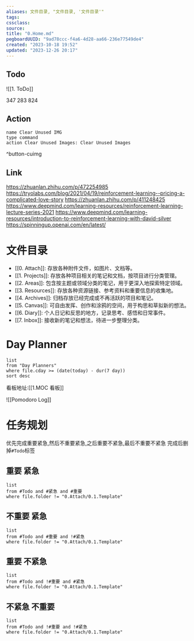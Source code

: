 ```yaml
---
aliases: 文件目录, "文件目录, '文件目录'"
tags: 
cssclass:
source:
title: "0.Home.md"
pegboardUUID: "9ad78ccc-f4a6-4d28-aa66-236e77549de4"
created: "2023-10-18 19:52"
updated: "2023-12-26 20:17"
---
```


## Todo
![[1. ToDo]]

347 283 824
## Action

```button
name Clear Unused IMG
type command
action Clear Unused Images: Clear Unused Images
```

^button-cuimg

## Link
https://zhuanlan.zhihu.com/p/472254985
https://tryolabs.com/blog/2021/04/19/reinforcement-learning--pricing-a-complicated-love-story
https://zhuanlan.zhihu.com/p/411248425
https://www.deepmind.com/learning-resources/reinforcement-learning-lecture-series-2021
https://www.deepmind.com/learning-resources/introduction-to-reinforcement-learning-with-david-silver
https://spinningup.openai.com/en/latest/


# 文件目录

- [[0. Attach]]: 存放各种附件文件，如图片、文档等。
- [[1. Projects]]: 存放各种项目相关的笔记和文档，按项目进行分类管理。
- [[2. Areas]]: 包含按主题或领域分类的笔记，用于更深入地探索特定领域。
- [[3. Resources]]: 存放各种资源链接、参考资料和重要信息的收集地。
- [[4. Archives]]: 归档存放已经完成或不再活跃的项目和笔记。
- [[5. Canvas]]: 可自由发挥、创作和涂鸦的空间，用于构思和草拟新的想法。
- [[6. Diary]]: 个人日记和反思的地方，记录思考、感悟和日常事件。
- [[7. Inbox]]: 接收新的笔记和想法，待进一步整理分类。


# Day Planner

```dataview
list
from "Day Planners"
where file.cday >= (date(today) - dur(7 day))
sort desc
```

看板地址:[[1.MOC 看板]]

![[Pomodoro Log]]

# 任务规划
优先完成重要紧急,然后不重要紧急,之后重要不紧急,最后不重要不紧急
完成后删掉`#Todo`标签
## 重要 紧急

```dataview
list
from #Todo and #紧急 and #重要 
where file.folder != "0.Attach/0.1.Template"
```

## 不重要 紧急

```dataview
list
from #Todo and #重要 and !#紧急 
where file.folder != "0.Attach/0.1.Template"
```

## 重要 不紧急

```dataview
list
from #Todo and !#重要 and #紧急 
where file.folder != "0.Attach/0.1.Template"
```

## 不紧急 不重要

```dataview
list
from #Todo and !#重要 and !#紧急 
where file.folder != "0.Attach/0.1.Template"
```